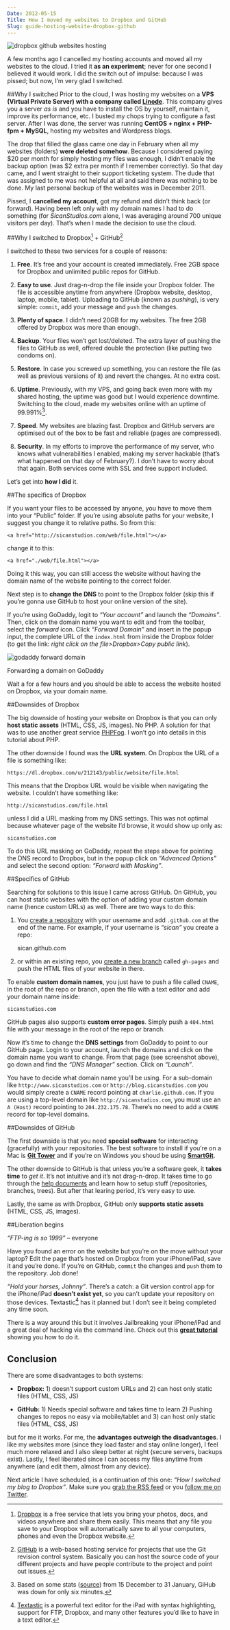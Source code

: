 ```yaml
---
Date: 2012-05-15
Title: How I moved my websites to Dropbox and GitHub
Slug: guide-hosting-website-dropbox-github
---
```


![dropbox github websites hosting](https://dl.dropbox.com/u/48552248/websites/sicanstudios/blog/assets/dropbox-github-header.jpg)

A few months ago I cancelled my hosting accounts and moved all my websites to the cloud. I tried it **as an experiment**; never for one second I believed it would work. I did the switch out of impulse: because I was pissed; but now, I’m very glad I switched. 

##Why I switched
Prior to the cloud, I was hosting my websites on a **VPS (Virtual Private Server) with a company called [Linode](http://linode.com)**. This company gives you a server *as is* and you have to install the OS by yourself, maintain it, improve its performance, etc. I busted my chops trying to configure a fast server. After I was done, the server was running **CentOS + nginx + PHP-fpm + MySQL**, hosting my websites and Wordpress blogs.

The drop that filled the glass came one day in February when all my websites (folders) **were deleted somehow**. Because I considered paying $20 per month for simply hosting my files was enough, I didn’t enable the backup option (was $2 extra per month if I remember correctly). So that day came, and I went straight to their support ticketing system. The dude that was assigned to me was not helpful at all and said there was nothing to be done. My last personal backup of the websites was in December 2011.

Pissed, I **cancelled my account**, got my refund and didn’t think back (or forward). Having been left only with my domain names I had to do something (for *SicanStudios.com* alone, I was averaging around 700 unique visitors per day). That’s when I made the decision to use the cloud.

##Why I switched to Dropbox[^1] + GitHub[^2]

I switched to these two services for a couple of reasons:

1. **Free**. It’s free and your account is created immediately. Free 2GB space for Dropbox and unlimited public repos for GitHub. 

2. **Easy to use**. Just drag-n-drop the file inside your Dropbox folder. The file is accessible anytime from anywhere (Dropbox website, desktop, laptop, mobile, tablet). Uploading to GitHub (known as *pushing*), is very simple: `commit`, add your message and `push` the changes.

3. **Plenty of space**. I didn’t need 20GB for my websites. The free 2GB offered by Dropbox was more than enough.

4. **Backup**. Your files won’t get lost/deleted. The extra layer of pushing the files to GitHub as well, offered double the protection (like putting two condoms on). 

5. **Restore**. In case you screwed up something, you can restore the file (as well as previous versions of it) and revert the changes. At no extra cost.

6. **Uptime**. Previously, with my VPS, and going back even more with my shared hosting, the uptime was good but I would experience downtime. Switching to the cloud, made my websites online with an uptime of 99.991%[^3].

7. **Speed**. My websites are blazing fast. Dropbox and GitHub servers are optimised out of the box to be fast and reliable (pages are compressed).

8. **Security**. In my efforts to improve the performance of my server, who knows what vulnerabilities I enabled, making my server hackable (that’s what happened on that day of February?). I don’t have to worry about that again. Both services come with SSL and free support included.

Let’s get into **how I did** it.

##The specifics of Dropbox

If you want your files to be accessed by anyone, you have to move them into your “Public” folder. If you’re using absolute paths for your website, I suggest you change it to relative paths. So from this:

	<a href="http://sicanstudios.com/web/file.html"></a>

change it to this:

	<a href="./web/file.html"></a>

Doing it this way, you can still access the website without having the domain name of the website pointing to the correct folder.

Next step is to **change the DNS** to point to the Dropbox folder (skip this if you’re gonna use GitHub to host your online version of the site).

If you’re using GoDaddy, logit to *“Your account”* and launch the *“Domains”*. Then, click on the domain name you want to edit and from the toolbar, select the *forward* icon. Click *“Forward Domain”* and insert in the popup input, the complete URL of the `index.html` from inside the Dropbox folder (to get the link: *right click on the file>Dropbox>Copy public link*).

![godaddy forward domain](https://dl.dropbox.com/u/48552248/websites/sicanstudios/blog/assets/godaddy-forward-domain.jpg)
<figcaption>Forwarding a domain on GoDaddy</figcaption>

Wait a for a few hours and you should be able to access the website hosted on Dropbox, via your domain name.

##Downsides of Dropbox

The big downside of hosting your website on Dropbox is that you can only **host static assets** (HTML, CSS, JS, images). No PHP. A solution for that was to use another great service [PHPFog](http://phpfog.com). I won’t go into details in this tutorial about PHP.

The other downside I found was the **URL system**. On Dropbox the URL of a file is something like:

	https://dl.dropbox.com/u/212143/public/website/file.html

This means that the Dropbox URL would be visible when navigating the website. I couldn’t have something like:

	http://sicanstudios.com/file.html

unless I did a URL masking from my DNS settings. This was not optimal because whatever page of the website I’d browse, it would show up only as:

	sicanstudios.com

To do this URL masking on GoDaddy, repeat the steps above for pointing the DNS record to Dropbox, but in the popup click on *“Advanced Options”* and select the second option: *“Forward with Masking”*.

##Specifics of GitHub

Searching for solutions to this issue I came across GitHub. On GitHub, you can host static websites with the option of adding your custom domain name (hence custom URLs) as well. There are two ways to do this: 

1) You [create a repository](http://help.github.com/create-a-repo/) with your username and add `.github.com` at the end of the name. For example, if your username is *“sican”* you create a repo:

	sican.github.com

2) or within an existing repo, you [create a new branch](http://learn.github.com/p/branching.html) called `gh-pages` and push the HTML files of your website in there.

To enable **custom domain names**, you just have to push a file called `CNAME`, in the root of the repo or branch, open the file with a text editor and add your domain name inside:

	sicanstudios.com

GitHub pages also supports **custom error pages**. Simply push a `404.html` file with your message in the root of the repo or branch.

Now it’s time to change the **DNS settings** from GoDaddy to point to our GitHub page. Login to your account, launch the domains and click on the domain name you want to change. From that page (see screenshot above), go down and find the *“DNS Manager”* section. Click on *“Launch”*. 

You have to decide what domain name you’ll be using. For a sub-domain like `http://www.sicanstudios.com` or `http://blog.sicanstudios.com` you would simply create a `CNAME` record pointing at `charlie.github.com`. If you are using a top-level domain like `http://sicanstudios.com`, you must use an `A (Host)` record pointing to `204.232.175.78`. There’s no need to add a `CNAME` record for top-level domains.

##Downsides of GitHub

The first downside is that you need **special software** for interacting (gracefully) with your repositories. The best software to install if you’re on a Mac is **[Git Tower](http://www.git-tower.com/)** and if you’re on Windows you shoud be using **[SmartGit](http://www.syntevo.com/smartgit/index.html)**.

The other downside to GitHub is that unless you’re a software geek, it **takes time** to *get it*. It’s not intuitive and it’s not drag-n-drop. It takes time to go through the [help documents](http://help.github.com/) and learn how to setup stuff (repositories, branches, trees). But after that learing period, it’s very easy to use.

Lastly, the same as with Dropbox, GitHub only **supports static assets** (HTML, CSS, JS, images).

##Liberation begins

*“FTP-ing is so 1999”* – everyone

Have you found an error on the website but you’re on the move without your laptop? Edit the page that’s hosted on Dropbox from your iPhone/iPad, save it and you’re done. If you’re on GitHub, `commit` the changes and `push` them to the repository. Job done!

*“Hold your horses, Johnny”*. There’s a catch: a Git version control app for the iPhone/iPad **doesn’t exist yet**, so you can’t update your repository on those devices. Textastic[^4] has it planned but I don’t see it being completed any time soon. 

There is a way around this but it involves Jailbreaking your iPhone/iPad and a great deal of hacking via the command line. Check out this **[great tutorial](http://kreeger.posterous.com/textastic-git-a-match-made-in-jailbreaker-ner)** showing you how to do it.

## Conclusion

There are some disadvantages to both systems:

* __Dropbox:__ 1) doesn’t support custom URLs and 2) can host only static files (HTML, CSS, JS)

* __GitHub:__ 1) Needs special software and takes time to learn 2) Pushing changes to repos no easy via mobile/tablet and 3) can host only static files (HTML, CSS, JS)

but for me it works. For me, the **advantages outweigh the disadvantages**. I like my websites more (since they load faster and stay online longer), I feel much more relaxed and I also sleep better at night (secure servers, backups exist). Lastly, I feel liberated since I can access my files anytime from anywhere (and edit them, almost from any device).

Next article I have scheduled, is a continuation of this one: *“How I switched my blog to Dropbox”*. Make sure you [grab the RSS feed](http://feeds.feedburner.com/sicanstudios) or you [follow me on Twitter](http://twitter.com/sican).

[^1]: [Dropbox](http://dropbox.com) is a free service that lets you bring your photos, docs, and videos anywhere and share them easily. This means that any file you save to your Dropbox will automatically save to all your computers, phones and even the Dropbox website.

[^2]: [GitHub](http://github.com) is a web-based hosting service for projects that use the Git revision control system. Basically you can host the source code of your different projects and have people contribute to the project and point out issues.

[^3]: Based on some stats ([source](http://37signals.com/svn/posts/3099-benchmarking-basecamps-uptime-against-five-other-web-apps)) from 15 December to 31 January, GiHub was down for only six minutes.

[^4]: [Textastic](http://www.textasticapp.com/) is a powerful text editor for the iPad with syntax highlighting, support for FTP, Dropbox, and many other features you’d like to have in a text editor. 